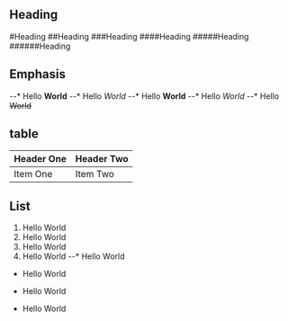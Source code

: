 Heading
-------
#Heading
##Heading
###Heading
####Heading
#####Heading
######Heading

Emphasis
----
--* Hello **World**
--* Hello *World*
--* Hello __World__
--* Hello _World_
--* Hello ~~World~~

table
-----
| Header One     | Header Two     |
| :------------- | :------------- |
| Item One       | Item Two       |

List
----
1. Hello World
2. Hello World
  1. Hello World
3. Hello World
--* Hello World
  * Hello World
  + Hello World
  - Hello World
